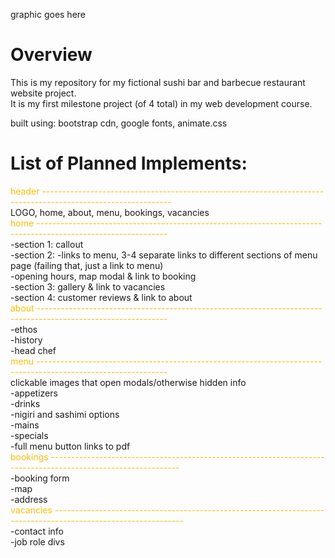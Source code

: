  graphic goes here

 # Overview
 This is my repository for my fictional sushi bar and barbecue restaurant website project.  
 It is my first milestone project (of 4 total) in my web development course.

 
 built using: bootstrap cdn, google fonts, animate.css
 
 
 
 # List of Planned Implements:
<font color="#fcbe03">header --------------------------------------------------------------------------------------------------------------</font>  
LOGO, home, about, menu, bookings, vacancies  
<font color="#fcbe03">home --------------------------------------------------------------------------------------------------------------</font>  
 -section 1: callout  
 -section 2: -links to menu, 3-4 separate links to different sections of menu page (failing that, just a link to menu)  
             -opening hours, map modal & link to booking  
 -section 3: gallery & link to vacancies  
 -section 4: customer reviews & link to about  
<font color="#fcbe03">about --------------------------------------------------------------------------------------------------------------</font>  
 -ethos  
 -history  
 -head chef  
<font color="#fcbe03">menu --------------------------------------------------------------------------------------------------------------</font>  
 clickable images that open modals/otherwise hidden info  
  -appetizers  
  -drinks  
  -nigiri and sashimi options  
  -mains  
  -specials  
  -full menu button links to pdf  
<font color="#fcbe03">bookings --------------------------------------------------------------------------------------------------------------</font>  
 -booking form  
 -map  
 -address  
<font color="#fcbe03">vacancies --------------------------------------------------------------------------------------------------------------</font>  
 -contact info  
 -job role divs  
 